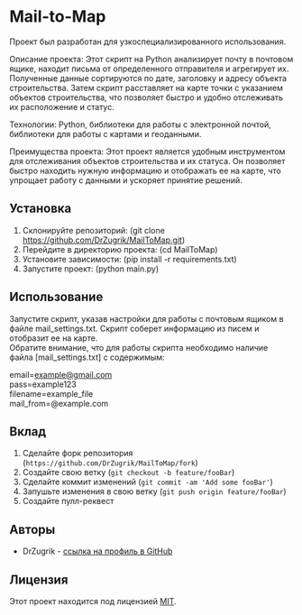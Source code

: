 # Mail-to-Map

Проект был разработан для узкоспециализированного использования.

Описание проекта: Этот скрипт на Python анализирует почту в почтовом ящике, находит письма от определенного отправителя и агрегирует их. Полученные данные сортируются по дате, заголовку и адресу объекта строительства. Затем скрипт расставляет на карте точки с указанием объектов строительства, что позволяет быстро и удобно отслеживать их расположение и статус.

Технологии: Python, библиотеки для работы с электронной почтой, библиотеки для работы с картами и геоданными.

Преимущества проекта: Этот проект является удобным инструментом для отслеживания объектов строительства и их статуса. Он позволяет быстро находить нужную информацию и отображать ее на карте, что упрощает работу с данными и ускоряет принятие решений.

## Установка

1. Склонируйте репозиторий: (git clone https://github.com/DrZugrik/MailToMap.git)
2. Перейдите в директорию проекта: (cd MailToMap)
3. Установите зависимости: (pip install -r requirements.txt)
4. Запустите проект: (python main.py)

## Использование

Запустите скрипт, указав настройки для работы с почтовым ящиком в файле mail_settings.txt. Скрипт соберет информацию из писем и отобразит ее на карте.  
Обратите внимание, что для работы скрипта необходимо наличие файла [mail_settings.txt] с содержимым:

email=example@gmail.com  
pass=example123  
filename=example_file  
mail_from=@example.com

## Вклад

1. Сделайте форк репозитория (`https://github.com/DrZugrik/MailToMap/fork`)
2. Создайте свою ветку (`git checkout -b feature/fooBar`)
3. Сделайте коммит изменений (`git commit -am 'Add some fooBar'`)
4. Запушьте изменения в свою ветку (`git push origin feature/fooBar`)
5. Создайте пулл-реквест

## Авторы

* DrZugrik - [ссылка на профиль в GitHub](https://github.com/DrZugrik)

## Лицензия

Этот проект находится под лицензией [MIT](https://github.com/DrZugrik/MailToMap/blob/master/LICENSE).





